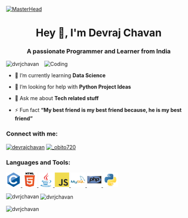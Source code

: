 [![MasterHead](https://mir-s3-cdn-cf.behance.net/project_modules/1400_opt_1/79731568097599.5b50bca477735.jpg)](https://rishavchanda.io)

<h1 align="center">Hey 👋, I'm Devraj Chavan</h1>
<h3 align="center">A passionate Programmer and Learner from India</h3>
<img align="right" alt="Coding" width="400" src="https://cdn.dribbble.com/users/1162077/screenshots/3848914/programmer.gif">

<p align="left"> <img src="https://komarev.com/ghpvc/?username=dvrjchavan&label=Profile%20views&color=0e75b6&style=flat" alt="dvrjchavan" /> </p>

- 🌱 I’m currently learning **Data Science**

- 🤝 I’m looking for help with **Python Project Ideas**

- 💬 Ask me about **Tech related stuff**

- ⚡ Fun fact **“My best friend is my best friend because, he is my best friend”**

<h3 align="left">Connect with me:</h3>
<p align="left">
<a href="https://linkedin.com/in/devrajchavan" target="blank"><img align="center" src="https://raw.githubusercontent.com/rahuldkjain/github-profile-readme-generator/master/src/images/icons/Social/linked-in-alt.svg" alt="devrajchavan" height="30" width="40" /></a>
<a href="https://instagram.com/_obito720" target="blank"><img align="center" src="https://raw.githubusercontent.com/rahuldkjain/github-profile-readme-generator/master/src/images/icons/Social/instagram.svg" alt="_obito720" height="30" width="40" /></a>
</p>

<h3 align="left">Languages and Tools:</h3>
<p align="left"> <a href="https://www.cprogramming.com/" target="_blank" rel="noreferrer"> <img src="https://raw.githubusercontent.com/devicons/devicon/master/icons/c/c-original.svg" alt="c" width="40" height="40"/> </a> <a href="https://www.w3.org/html/" target="_blank" rel="noreferrer"> <img src="https://raw.githubusercontent.com/devicons/devicon/master/icons/html5/html5-original-wordmark.svg" alt="html5" width="40" height="40"/> </a> <a href="https://www.java.com" target="_blank" rel="noreferrer"> <img src="https://raw.githubusercontent.com/devicons/devicon/master/icons/java/java-original.svg" alt="java" width="40" height="40"/> </a> <a href="https://developer.mozilla.org/en-US/docs/Web/JavaScript" target="_blank" rel="noreferrer"> <img src="https://raw.githubusercontent.com/devicons/devicon/master/icons/javascript/javascript-original.svg" alt="javascript" width="40" height="40"/> </a> <a href="https://www.mysql.com/" target="_blank" rel="noreferrer"> <img src="https://raw.githubusercontent.com/devicons/devicon/master/icons/mysql/mysql-original-wordmark.svg" alt="mysql" width="40" height="40"/> </a> <a href="https://www.php.net" target="_blank" rel="noreferrer"> <img src="https://raw.githubusercontent.com/devicons/devicon/master/icons/php/php-original.svg" alt="php" width="40" height="40"/> </a> <a href="https://www.python.org" target="_blank" rel="noreferrer"> <img src="https://raw.githubusercontent.com/devicons/devicon/master/icons/python/python-original.svg" alt="python" width="40" height="40"/> </a> </p>

<p><img align="left" src="https://github-readme-stats.vercel.app/api/top-langs?username=dvrjchavan&show_icons=true&locale=en&layout=compact" alt="dvrjchavan" /></p>

<p>&nbsp;<img align="center" src="https://github-readme-stats.vercel.app/api?username=dvrjchavan&show_icons=true&locale=en" alt="dvrjchavan" /></p>

<p><img align="center" src="https://github-readme-streak-stats.herokuapp.com/?user=dvrjchavan&" alt="dvrjchavan" /></p>







